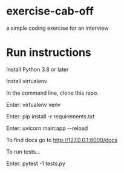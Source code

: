 # exercise-cab-off
a simple coding exercise for an interview

# Run instructions
Install Python 3.8 or later

Install virtualenv

In the command line, clone this repo.

Enter: virtualenv venv

Enter: pip install -r requirements.txt

Enter: uvicorn main:app --reload

To find docs go to http://127.0.0.1:8000/docs

To run tests...

Enter: pytest -1 tests.py
